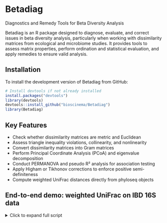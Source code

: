 # Betadiag

Diagnostics and Remedy Tools for Beta Diversity Analysis

Betadiag is an R package designed to diagnose, evaluate, and correct issues in beta diversity analysis, particularly when working with dissimilarity matrices from ecological and microbiome studies. It provides tools to assess matrix properties, perform ordination and statistical evaluation, and apply remedies to ensure valid analysis.

## Installation

To install the development version of Betadiag from GitHub:

```r
# Install devtools if not already installed
install.packages("devtools")
library(devtools)
devtools::install_github("bioscinema/Betadiag")
library(Betadiag)
```

## Key Features

- Check whether dissimilarity matrices are metric and Euclidean
- Assess triangle inequality violations, collinearity, and nonlinearity
- Convert dissimilarity matrices into Gram matrices
- Perform Principal Coordinate Analysis (PCoA) and eigenvalue decomposition
- Conduct PERMANOVA and pseudo R² analysis for association testing
- Apply Higham or Tikhonov corrections to enforce positive semi-definiteness
- Compute weighted UniFrac distances directly from phyloseq objects

## End-to-end demo: weighted UniFrac on IBD 16S data

<details>
<summary>Click to expand full script</summary>

```r
# Install Betadiag (dev) and dependencies ---------------------------------
install.packages("devtools")
library(devtools)
devtools::install_github("bioscinema/Betadiag")

library(Betadiag)
library(phyloseq)
library(ggplot2)

# Load dataset ------------------------------------------------------------
load("RealData/IBD_16s_data_V4.RData")

# ---- Data cleaning ------------------------------------------------------
sample_data <- sample_data(phy1)
rows_with_na <- apply(
  sample_data[, c(1, 18, 50, 57, 115, 126, 127)],
  1,
  function(x) any(x %in% c("not providednot provided",
                           "-88",
                           "not provided",
                           "cd (from uc 7/17/2018)"))
)
physeq <- prune_samples(!rows_with_na, phy1)

metadata <- data.frame(
  diagnosis         = as.factor(physeq@sam_data$diagnosis),
  age_at_diagnosis  = as.numeric(physeq@sam_data$age_at__diagnosis),
  host_age          = as.numeric(physeq@sam_data$host_age),
  host_height       = as.numeric(physeq@sam_data$host_height),
  race              = physeq@sam_data$race,
  sex               = as.numeric(ifelse(physeq@sam_data$sex == "male", 1, 0)),
  smoking           = as.numeric(ifelse(physeq@sam_data$smoking == "n", 0, 1))
)

# ---- Diagnostics --------------------------------------------------------
wu_dist   <- phyloseq::distance(physeq, method = "wunifrac")
wu_matrix <- as.matrix(wu_dist)

wu.check <- check_distance(wu_matrix)

# Basic flags
wu.check$is.metric
wu.check$is.Euclidean
```

```text
[1] 0
[1] 0
```

```r
# ---- Baseline evaluation ------------------------------------------------
wu.evalution <- evaluate_beta(
  wu_matrix,
  as.data.frame(metadata[, 1]),  # Y
  as.data.frame(metadata[, -1]), # Z
  metadata
)

wu.evalution$pseudo_F
wu.evalution$permanova_p
wu.evalution$pseudo_R2
```

```text
[1] ...F...
[1] ...p-value...
[1] ...R²...
```

```r
# ---- Remedies -----------------------------------------------------------
# Higham projection
wu.higham           <- remedy_gram(wu_matrix, method = "Higham")
wu.higham.evalution <- evaluate_beta_gram(
  wu.higham,
  as.data.frame(metadata[, 1]),
  as.data.frame(metadata[, -1]),
  metadata
)
wu.higham.euclidean <- euclidean_check(wu.higham)

# Tikhonov ridge (ε = 0)
wu.tik           <- remedy_gram(wu_matrix, method = "Tikhonov", epsilon = 0)
wu.tik.evalution <- evaluate_beta_gram(
  wu.tik,
  as.data.frame(metadata[, 1]),
  as.data.frame(metadata[, -1]),
  metadata
)
wu.tik.euclidean <- euclidean_check(wu.tik)
```

```text
#> Higham Euclidean?  TRUE
#> Tikhonov Euclidean? TRUE
```

```r
# ---- Quick comparison table --------------------------------------------
data.frame(
  Matrix      = c("Raw", "Higham", "Tikhonov"),
  Euclidean   = c(wu.check$is.Euclidean,
                  wu.higham.euclidean$is.Euclidean,
                  wu.tik.euclidean$is.Euclidean),
  Pseudo_R2   = c(wu.evalution$pseudo_R2,
                  wu.higham.evalution$pseudo_R2,
                  wu.tik.evalution$pseudo_R2),
  PERM_pval   = c(wu.evalution$permanova_p,
                  wu.higham.evalution$permanova_p,
                  wu.tik.evalution$permanova_p)
)
```

```text
     Matrix Euclidean Pseudo_R2 PERM_pval
1       Raw     FALSE     ...     ...
2    Higham      TRUE     ...     ...
3 Tikhonov      TRUE     ...     ...
```

</details>
